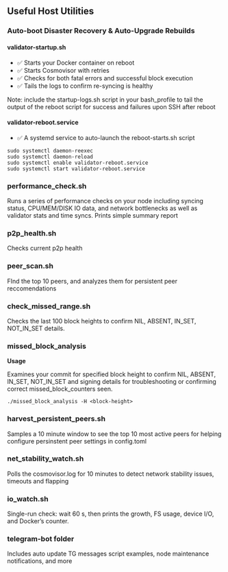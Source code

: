 ## Useful Host Utilities

### Auto-boot Disaster Recovery & Auto-Upgrade Rebuilds

#### validator-startup.sh
* ✅ Starts your Docker container on reboot
* ✅ Starts Cosmovisor with retries
* ✅ Checks for both fatal errors and successful block execution
* ✅ Tails the logs to confirm re-syncing is healthy 

Note: include the startup-logs.sh script in your bash_profile to tail the output of the reboot script for success and failures upon SSH after reboot

#### validator-reboot.service
* ✅ A systemd service to auto-launch the reboot-starts.sh script

```
sudo systemctl daemon-reexec
sudo systemctl daemon-reload
sudo systemctl enable validator-reboot.service
sudo systemctl start validator-reboot.service
``` 

### performance_check.sh

Runs a series of performance checks on your node including syncing status, CPU/MEM/DISK IO data, and network bottlenecks as well as validator stats and time syncs. Prints simple summary report

### p2p_health.sh

Checks current p2p health

### peer_scan.sh

FInd the top 10 peers, and analyzes them for persistent peer reccomendations

### check_missed_range.sh

Checks the last 100 block heights to confirm NIL, ABSENT, IN_SET, NOT_IN_SET details.

### missed_block_analysis

**Usage**

Examines your commit for specified block height to confirm NIL, ABSENT, IN_SET, NOT_IN_SET and signing details for troubleshooting or confirming correct missed_block_counters seen. 

```
./missed_block_analysis -H <block-height>
```

### harvest_persistent_peers.sh

Samples a 10 minute window to see the top 10 most active peers for helping configure persinstent peer settings in config.toml

### net_stability_watch.sh

Polls the cosmovisor.log for 10 minutes to detect network stability issues, timeouts and flapping

### io_watch.sh

Single-run check: wait 60 s, then prints the growth, FS usage, device I/O, and Docker’s counter.

### telegram-bot folder

Includes auto update TG messages script examples, node maintenance notifications, and more